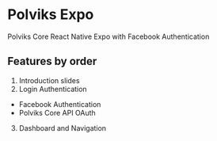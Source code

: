 # Polviks Expo
Polviks Core React Native Expo with Facebook Authentication

## Features by order
1. Introduction slides
2. Login Authentication
  - Facebook Authentication
  - Polviks Core API OAuth
3. Dashboard and Navigation
